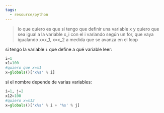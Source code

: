```yaml
---
tags:
  - resource/python
---
```

> lo que quiero es que si tengo que definir una variable x y quiero que sea igual a la variable x_i con el i variando según un for, que vaya igualando x=x_1, x=x_2 a medida que se avanza en el loop

si tengo la variable `i` que define a qué variable leer:
```python
i=1
x1=100
#quiero que x=x1
x=globals()['x%s' % i]
```

si el nombre depende de varias variables:
```python
i=1, j=2
x12=100
#quiero x=x12
x=globals()['x%s' % i + '%s' % j]
```